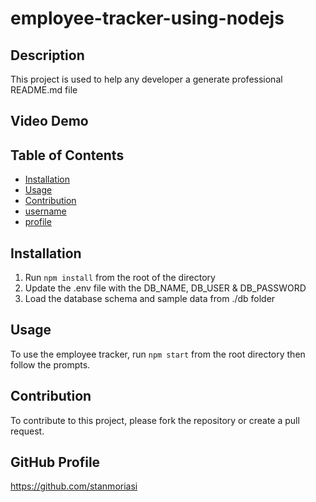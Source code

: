 # employee-tracker-using-nodejs

## Description
  This project is used to help any developer a generate professional README.md file

  ## Video Demo
  
  
  ## Table of Contents
  - [Installation](#installation) 
  - [Usage](#usage) 
  - [Contribution](#contribution)
  - [username](#username)  
  - [profile](#github-profile) 

  ## Installation
  1. Run ```npm install``` from the root of the directory
  2. Update the .env file with the DB_NAME, DB_USER & DB_PASSWORD
  3. Load the database schema and sample data from ./db folder

  ## Usage
  To use the employee tracker, run ```npm start``` from the root directory then follow the prompts.

  ## Contribution
  To contribute to this project, please fork the repository or create a pull request.

  ## GitHub Profile
  https://github.com/stanmoriasi
